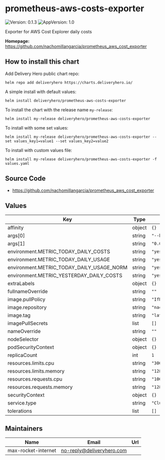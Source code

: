 # prometheus-aws-costs-exporter

![Version: 0.1.3](https://img.shields.io/badge/Version-0.1.3-informational?style=flat-square) ![AppVersion: 1.0](https://img.shields.io/badge/AppVersion-1.0-informational?style=flat-square)

Exporter for AWS Cost Explorer daily costs

**Homepage:** <https://github.com/nachomillangarcia/prometheus_aws_cost_exporter>

## How to install this chart

Add Delivery Hero public chart repo:

```console
helm repo add deliveryhero https://charts.deliveryhero.io/
```

A simple install with default values:

```console
helm install deliveryhero/prometheus-aws-costs-exporter
```

To install the chart with the release name `my-release`:

```console
helm install my-release deliveryhero/prometheus-aws-costs-exporter
```

To install with some set values:

```console
helm install my-release deliveryhero/prometheus-aws-costs-exporter --set values_key1=value1 --set values_key2=value2
```

To install with custom values file:

```console
helm install my-release deliveryhero/prometheus-aws-costs-exporter -f values.yaml
```

## Source Code

* <https://github.com/nachomillangarcia/prometheus_aws_cost_exporter>

## Values

| Key | Type | Default | Description |
|-----|------|---------|-------------|
| affinity | object | `{}` |  |
| args[0] | string | `"--host"` |  |
| args[1] | string | `"0.0.0.0"` |  |
| environment.METRIC_TODAY_DAILY_COSTS | string | `"yes"` |  |
| environment.METRIC_TODAY_DAILY_USAGE | string | `"yes"` |  |
| environment.METRIC_TODAY_DAILY_USAGE_NORM | string | `"yes"` |  |
| environment.METRIC_YESTERDAY_DAILY_COSTS | string | `"yes"` |  |
| extraLabels | object | `{}` |  |
| fullnameOverride | string | `""` |  |
| image.pullPolicy | string | `"IfNotPresent"` |  |
| image.repository | string | `"nachomillangarcia/prometheus_aws_cost_exporter"` |  |
| image.tag | string | `"latest"` |  |
| imagePullSecrets | list | `[]` |  |
| nameOverride | string | `""` |  |
| nodeSelector | object | `{}` |  |
| podSecurityContext | object | `{}` |  |
| replicaCount | int | `1` |  |
| resources.limits.cpu | string | `"300m"` |  |
| resources.limits.memory | string | `"128Mi"` |  |
| resources.requests.cpu | string | `"100m"` |  |
| resources.requests.memory | string | `"128Mi"` |  |
| securityContext | object | `{}` |  |
| service.type | string | `"ClusterIP"` |  |
| tolerations | list | `[]` |  |

## Maintainers

| Name | Email | Url |
| ---- | ------ | --- |
| max-rocket-internet | no-reply@deliveryhero.com |  |
